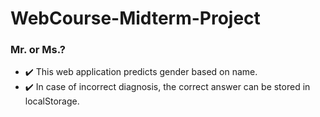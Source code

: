 # WebCourse-Midterm-Project

### Mr. or Ms.?

- ✔️ This web application predicts gender based on name.
- ✔️ In case of incorrect diagnosis, the correct answer can be stored in localStorage.

